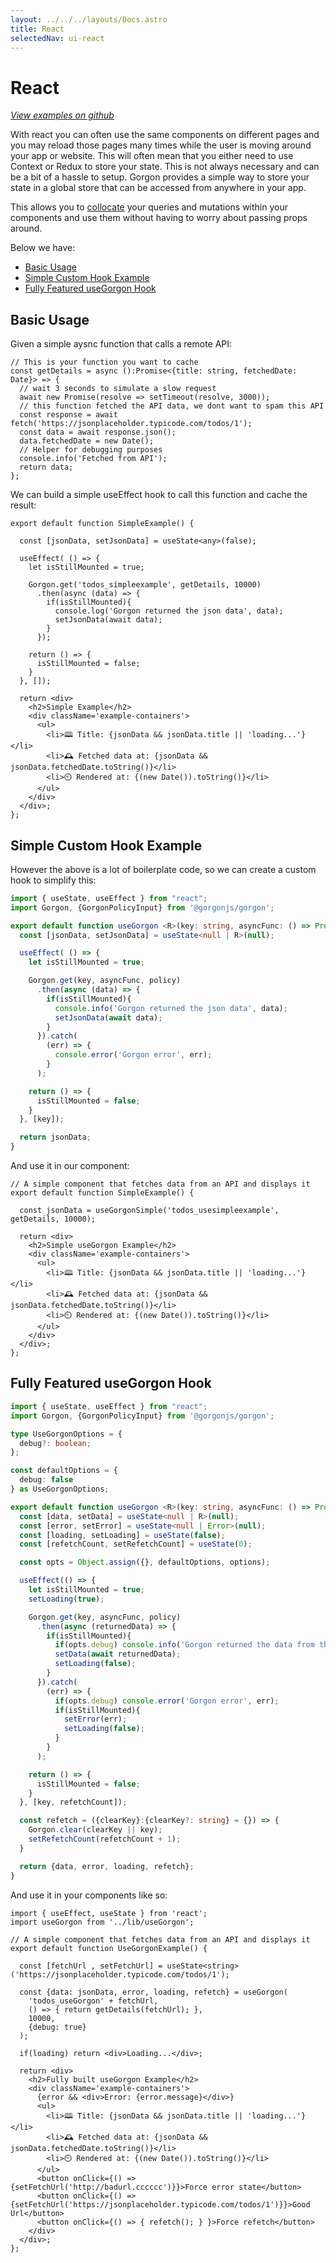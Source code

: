 ```yaml
---
layout: ../../../layouts/Docs.astro
title: React
selectedNav: ui-react
---
```


# React
_[View examples on github](https://github.com/mikevalstar/gorgon/tree/main/examples/react)_

With react you can often use the same components on different pages and you may reload those pages many times while the user is moving around your app or website. This will often mean that you either need to use Context or Redux to store your state. This is not always necessary and can be a bit of a hassle to setup. Gorgon provides a simple way to store your state in a global store that can be accessed from anywhere in your app.

This allows you to [collocate](../collocation.md) your queries and mutations within your components and use them without having to worry about passing props around.

Below we have:
- [Basic Usage](#basic-usage)
- [Simple Custom Hook Example](#simple-custom-hook-example)
- [Fully Featured useGorgon Hook](#fully-featured-usegorgon-hook)

## Basic Usage

Given a simple aysnc function that calls a remote API:

```tsx
// This is your function you want to cache
const getDetails = async ():Promise<{title: string, fetchedDate: Date}> => {
  // wait 3 seconds to simulate a slow request
  await new Promise(resolve => setTimeout(resolve, 3000));
  // this function fetched the API data, we dont want to spam this API
  const response = await fetch('https://jsonplaceholder.typicode.com/todos/1');
  const data = await response.json();
  data.fetchedDate = new Date();
  // Helper for debugging purposes
  console.info('Fetched from API');
  return data;
};
```

We can build a simple useEffect hook to call this function and cache the result:

```tsx
export default function SimpleExample() {

  const [jsonData, setJsonData] = useState<any>(false);

  useEffect( () => {
    let isStillMounted = true;

    Gorgon.get('todos_simpleexample', getDetails, 10000)
      .then(async (data) => {
        if(isStillMounted){
          console.log('Gorgon returned the json data', data);
          setJsonData(await data);
        }
      });

    return () => {
      isStillMounted = false;
    }
  }, []);

  return <div>
    <h2>Simple Example</h2>
    <div className='example-containers'>
      <ul>
        <li>🕮 Title: {jsonData && jsonData.title || 'loading...'}</li>
        <li>🕰️ Fetched data at: {jsonData && jsonData.fetchedDate.toString()}</li>
        <li>⏲️ Rendered at: {(new Date()).toString()}</li>
      </ul>
    </div>
  </div>;
};
```
## Simple Custom Hook Example

However the above is a lot of boilerplate code, so we can create a custom hook to simplify this:

```typescript
import { useState, useEffect } from "react";
import Gorgon, {GorgonPolicyInput} from '@gorgonjs/gorgon';

export default function useGorgon <R>(key: string, asyncFunc: () => Promise<R>, policy?: GorgonPolicyInput ): R | null {
  const [jsonData, setJsonData] = useState<null | R>(null);

  useEffect( () => {
    let isStillMounted = true;

    Gorgon.get(key, asyncFunc, policy)
      .then(async (data) => {
        if(isStillMounted){
          console.info('Gorgon returned the json data', data);
          setJsonData(await data);
        }
      }).catch(
        (err) => {
          console.error('Gorgon error', err);
        }
      );

    return () => {
      isStillMounted = false;
    }
  }, [key]);

  return jsonData;
}
```

And use it in our component:

```tsx
// A simple component that fetches data from an API and displays it
export default function SimpleExample() {

  const jsonData = useGorgonSimple('todos_usesimpleexample', getDetails, 10000);

  return <div>
    <h2>Simple useGorgon Example</h2>
    <div className='example-containers'>
      <ul>
        <li>🕮 Title: {jsonData && jsonData.title || 'loading...'}</li>
        <li>🕰️ Fetched data at: {jsonData && jsonData.fetchedDate.toString()}</li>
        <li>⏲️ Rendered at: {(new Date()).toString()}</li>
      </ul>
    </div>
  </div>;
};
```

##  Fully Featured useGorgon Hook

```typescript
import { useState, useEffect } from "react";
import Gorgon, {GorgonPolicyInput} from '@gorgonjs/gorgon';

type UseGorgonOptions = {
  debug?: boolean;
};

const defaultOptions = {
  debug: false
} as UseGorgonOptions;

export default function useGorgon <R>(key: string, asyncFunc: () => Promise<R>, policy?: GorgonPolicyInput, options?:UseGorgonOptions) {
  const [data, setData] = useState<null | R>(null);
  const [error, setError] = useState<null | Error>(null);
  const [loading, setLoading] = useState(false);
  const [refetchCount, setRefetchCount] = useState(0);

  const opts = Object.assign({}, defaultOptions, options);

  useEffect(() => {
    let isStillMounted = true;
    setLoading(true);

    Gorgon.get(key, asyncFunc, policy)
      .then(async (returnedData) => {
        if(isStillMounted){
          if(opts.debug) console.info('Gorgon returned the data from the function', returnedData);
          setData(await returnedData);
          setLoading(false);
        }
      }).catch(
        (err) => {
          if(opts.debug) console.error('Gorgon error', err);
          if(isStillMounted){
            setError(err);
            setLoading(false);
          }
        }
      );

    return () => {
      isStillMounted = false;
    }
  }, [key, refetchCount]);

  const refetch = ({clearKey}:{clearKey?: string} = {}) => {
    Gorgon.clear(clearKey || key);
    setRefetchCount(refetchCount + 1);
  }

  return {data, error, loading, refetch};
}
```

And use it in your components like so:

```tsx
import { useEffect, useState } from 'react';
import useGorgon from '../lib/useGorgon';

// A simple component that fetches data from an API and displays it
export default function UseGorgonExample() {

  const [fetchUrl , setFetchUrl] = useState<string>('https://jsonplaceholder.typicode.com/todos/1');

  const {data: jsonData, error, loading, refetch} = useGorgon(
    'todos_useGorgon' + fetchUrl,
    () => { return getDetails(fetchUrl); },
    10000,
    {debug: true}
  );

  if(loading) return <div>Loading...</div>;

  return <div>
    <h2>Fully built useGorgon Example</h2>
    <div className='example-containers'>
      {error && <div>Error: {error.message}</div>}
      <ul>
        <li>🕮 Title: {jsonData && jsonData.title || 'loading...'}</li>
        <li>🕰️ Fetched data at: {jsonData && jsonData.fetchedDate.toString()}</li>
        <li>⏲️ Rendered at: {(new Date()).toString()}</li>
      </ul>
      <button onClick={() => {setFetchUrl('http://badurl.cccccc')}}>Force error state</button>
      <button onClick={() => {setFetchUrl('https://jsonplaceholder.typicode.com/todos/1')}}>Good Url</button>
      <button onClick={() => { refetch(); } }>Force refetch</button>
    </div>
  </div>;
};
```
